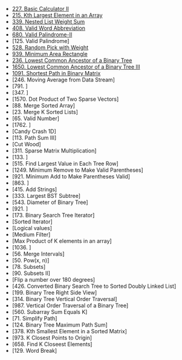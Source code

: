 <!-- GFM-TOC -->
* [227. Basic Calculator II](#227-Basic-Calculator-II)
* [215. Kth Largest Element in an Array](#215-Kth-Largest-Element-in-an-Array)
* [339. Nested List Weight Sum](#339-Nested-List-Weight-Sum)
* [408. Valid Word Abbreviation](#408-Valid-Word-Abbreviation)
* [680. Valid Palindrome-II](#680-Valid-Palindrome-II)
* [125. Valid Palindrome]
* [528. Random Pick with Weight](#528-Random-Pick-with-Weight)
* [939. Minimum Area Rectangle](#939-Minimum-Area-Rectangle)
* [236. Lowest Common Ancestor of a Binary Tree](#236-Lowest-Common-Ancestor-of-a-Binary-Tree)
* [1650. Lowest Common Ancestor of a Binary Tree III](#1650-Lowest-Common-Ancestor-of-a-Binary-Tree-III)
* [1091. Shortest Path in Binary Matrix](#1091-Shortest-Path-in-Binary-Matrix)
* [246. Moving Average from Data Stream]
* [791. ]
* [347. ]
* [1570. Dot Product of Two Sparse Vectors]
* [88. Merge Sorted Array]
* [23. Merge K Sorted Lists]
* [65. Valid Number]
* [1762. ]
* [Candy Crash 1D]
* [113. Path Sum III]
* [Cut Wood]
* [311. Sparse Matrix Multiplication]
* [133. ]
* [515. Find Largest Value in Each Tree Row]
* [1249. Minimum Remove to Make Valid Parentheses]
* [921. Minimum Add to Make Parentheses Valid]
* [863. ]
* [415. Add Strings]
* [333. Largest BST Subtree]
* [543. Diameter of Binary Tree]
* [921. ]
* [173. Binary Search Tree Iterator]
* [Sorted Iterator]
* [Logical values]
* [Medium Filter]
* [Max Product of K elements in an array]
* [1036. ]
* [56. Merge Intervals]
* [50. Pow(x, n)]
* [78. Subsets]
* [90. Subsets II]
* [Flip a number over 180 degrees]
* [426. Converted Binary Search Tree to Sorted Doubly Linked List]
* [199. Binary Tree Right Side View]
* [314. Binary Tree Vertical Order Traversal]
* [987. Vertical Order Traversal of a Binary Tree]
* [560. Subarray Sum Equals K]
* [71. Simplify Path]
* [124. Binary Tree Maximum Path Sum]
* [378. Kth Smallest Element in a Sorted Matrix]
* [973. K Closest Points to Origin]
* [658. Find K Closeest Elements]
* [129. Word Break]
<!-- GFM-TOC -->

